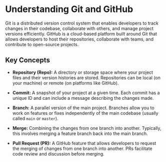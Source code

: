 # Understanding Git and GitHub

Git is a distributed version control system that enables developers to track changes in their codebase, collaborate with others, and manage project versions efficiently. GitHub is a cloud-based platform built around Git that allows developers to host their repositories, collaborate with teams, and contribute to open-source projects.

## Key Concepts

- **Repository (Repo):** A directory or storage space where your project files and their version histories are stored. Repositories can be local (on your machine) or remote (on platforms like GitHub).
  
- **Commit:** A snapshot of your project at a given time. Each commit has a unique ID and can include a message describing the changes made.

- **Branch:** A parallel version of the main project. Branches allow you to work on features or fixes independently of the main codebase (usually called `main` or `master`).

- **Merge:** Combining the changes from one branch into another. Typically, this involves merging a feature branch back into the main branch.

- **Pull Request (PR):** A GitHub feature that allows developers to request the merging of changes from one branch into another. PRs facilitate code review and discussion before merging.

